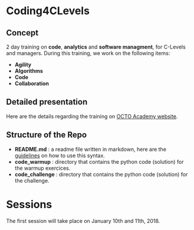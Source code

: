# Coding4CLevels 

## Concept

2 day training on **code**, **analytics** and **software managment**, for C-Levels and managers. During this training, we work on the following items:
- **Agility**
- **Algorithms**
- **Code**
- **Collaboration**

## Detailed presentation

Here are the details regarding the training on [OCTO Academy website](https://www.octo.academy/fr/formation/237-c-levels-coder-pour-mieux-decider-aurelie-jean-et-alain-buzzacaro).

## Structure of the Repo
- **README.md** : a readme file written in markdown, here are the [guidelines](https://help.ghost.org/hc/en-us/articles/224410728-Markdown-Guide) on how to use this syntax.
- **code_warmup** : directory that contains the python code (solution) for the warmup exercices.
- **code_challenge** : directory that contains the python code (solution) for the challenge.

# Sessions

The first session will take place on January 10th and 11th, 2018.
